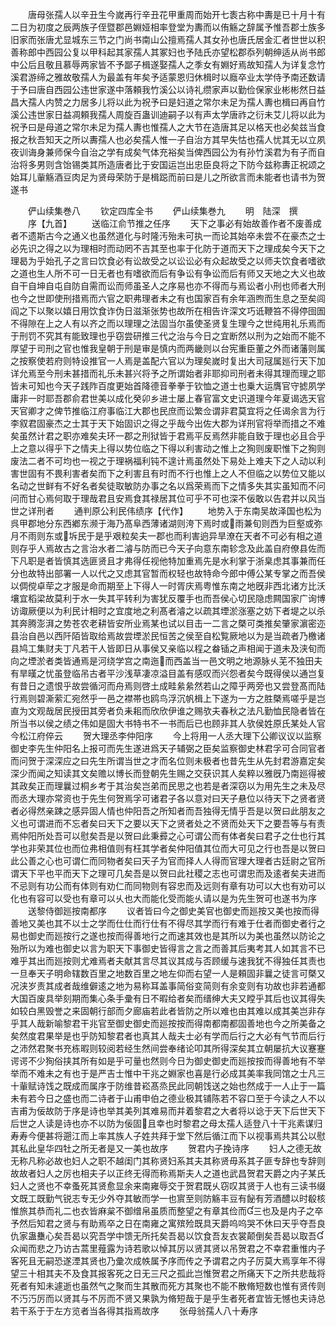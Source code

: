 <!-- { "loadSidebar": true } -->
　　唐母张孺人以辛丑生今嵗再行辛丑花甲重周而始开七袠古称中夀是已十月十有二日为初度之辰两族子侄暨郡邑婣娅相率登堂为夀而以侑觞之辞属予惟吾郡士族多旧家而张唐尤显城东三节之门尚书南山公擅焉孺人其女孙也唐氏居金汇者世世以积善称郎中西园公复以甲科起其家孺人其冢妇也予陆氏亦望松郡忝列朝绅适从尚书郎中公后且敬且慕辱两家皆不予鄙子楫遂娶孺人之季女有婣好焉故知孺人为详复念竹溪君游缔之雅故敬孺人为最盖有年矣予适蒙恩归休楫时以廕卒业太学侍予南还数请于予曰唐自西园公违世家遂中落頼我竹溪公以诗礼缵家声以勤俭保家业彬彬然日益昌大孺人内赞之力居多儿将以此为祝予曰是妇道之常尔未足为孺人夀也楫曰再自竹溪公违世家日益凋頼我孺人周旋百蛊训迪嗣子以有声太学唐祚之衍未艾儿将以此为祝予曰是母道之常尔未足为孺人夀也惟孺人之大节在造唐其足以格天也必矣兹当食报之秋吾知天之所以夀孺人也必矣孺人惟一子自治方其早失怙也孺人忧其无以立夙夜训诲身兼师保今自治之学有成矣气体充裕矣当俾西园公为有孙竹溪君为有子而自治将多男则含饴锡类其所造唐者比于安国运岂出忠臣良将之下防今兹称夀正祝颂之始耳儿軰觞酒豆肉足为贤母荣防于是楫跽而前曰是儿之所欲言而未能者也请书为贺遂书



　　俨山续集巻八
　　钦定四库全书
　　俨山续集巻九
　　明　陆深　撰
　　序【九首】
　　送临江俞节推之任序
　　天下之事必有始故善作者不废善成者不遗斯古今之通义也虽然道化与时隆汚殆未可执一而论其始卒未尝不在豪杰之士必先识之得之以为理相时而动罔不吉其至也率于化防于道而天下之理成矣今天下之理曷为乎始孔子之言曰饮食必有讼故受之以讼讼必有众起故受之以师夫饮食者嗜欲之道也生人所不可一日无者也有嗜欲而后有争讼有争讼而后有师又天地之大义也故自干自坤自屯自防自需而讼而师虽圣人之序易也亦不得而与焉讼者小刑也师者大刑也今之世即使刑措焉而六官之职弗理者未之有也国家百有余年涵煦而生息之至矣闾阎之下以聚以嬉日用饮食诈伪日滋渐张势也故所在相告许深文巧诋鞭笞不得停囹圄不得隙在上之人有以齐之而以理理之法固当尔虽使圣贤复生理今之世纯用礼乐焉而于刑罚不究其有能致理也乎窃尝研推三代之治与今日之宜断然以刑为之始而不能不厚望于司刑之官也惟我皇朝于刑是审是慎内而两畿则以台宪重臣董之外而诸藩则属之按察使若府则特设推官一人焉是盖配六官以为理矣嵗时复出大司冦属廵行天下加详允焉至今刑未甚措而礼乐未甚兴将予之所谓始者非耶抑司刑者未得其理而理之耶皆未可知也今天子践阼百度更始首降德音拳拳于钦恤之道士也乗大运膺官守摅夙学庸非一时耶吾郡俞君世美以成化癸卯乡进士屡上春官富文史识道理今年夏谒选天官天官卿才之俾节推临江府事临江大郡也民庶而讼繁佥谓非君莫宜将之任谒余言为行李叙君固豪杰之士其于天下始固识之得之乎哉今出佐大郡为详刑官将举而措之不难矣虽然计君之职亦难矣夫环一郡之刑狱皆于君焉平反焉然非能自致于理也必且合乎上之意以得乎下之情夫上得以势位临之下得以利害动之惟上之狥则废职惟下之狥则废法二者不可均也一视之于理祸福利钝不遑计焉虽然处下易处上难夫下之人动以利害世固有不畏利害者矣而下之利害且有时而不行也惟上之人不但临之以势位又能以名动之世鲜有不好名者矣徒取敏防办事之名以爲荣焉而下之情多失其实虽知而不问问而甘心焉何取于理哉君且安焉食其禄居其位可乎不可也深不佞敢以告君并以风当世之详刑者
　　通判原公利民伟绩序【代作】
　　地势入于东南吴故泽国也松为呉甲郡地分东西鄕东濒于海乃髙阜西薄诸湖则洿下焉时或雨兼旬则西为巨壑或弥月不雨则东或坼民于是乎艰粒矣夫一郡也而利害逈异旱潦在天者不可必有相之道则存乎人焉故古之言治水者二濬与防而已今天子向意东南轸念及此盖自府僚县佐而下凡职是者皆慎其选匪贤且才弗得任视他特加重焉先是水利掌于浙臬虑其事兼而任分也故特出部署一人以代之又虑其官暂而权轻也故特命今郎中傅公某专掌之而吾侯以倜傥卓荦之才服是命而期至上下得人一时胥庆焉粤惟东南之地旣非西北诸方比沃壤宜稻梁故莫利于水一失其平转利为害犹反覆手也而吾侯心切民隐虑闗国家广询博访诹厥便以为利民计相时之宜度地之利髙者濬之以疏其堙淤涨塞之妨下者堤之以杀其奔腾澎湃之势苍农老耕皆安所业焉某也试以目击一二言之槩可类推矣肇家濵密迩县治自邑以西阡陌皆取给焉故尝堙淤民恒苦之侯至自松覧厥地以为是当疏者乃檄诸县鸠工集财夫丁凡若干人皆即日从事侯又亲临以程之畚锸之声相闻于道未及浃旬而向之堙淤者类皆通焉是河绕学宫之南迤而西盖当一邑文明之地源脉乆芜不独田夫有旱暵之忧虽登临吊古者平沙浅草凄凉溢目盖有感叹而兴怨者矣今既得侯以通岂复有昔日之遗恨乎故尝循河而舟焉则啓土成畦絫絫然若山之障乎两旁也又尝登髙而陆行焉则碧澌萦汇宛然乎一邑之襟帯也鸥鸟浮沉帆楫上下遂为一方之胜槩焉嗟乎是岂直为文观哉居民授田其旁者负耒耜而欣欣伊谁之赐欤夫春秋之法凡勤恤民隐者皆在所当书以侯之绩之伟如是固大书特书不一书而后已也顾非其人欤侯姓原氏某处人官今松江府倅云
　　贺大理丞李仲阳序
　　今上将用一人丞大理下公卿议议以监察御史李先生仲阳名上报可而先生遂进爲天子辅弼之臣矣监察御史林君孚可合同官者而问贺于深深应之曰先生所谓当世之才而名位则未极者也昔先生从先封君游嘉定矣深少而闻之知读其文矣赡以博长而登朝先生赐之交获识其人矣粹以雅旣乃南廵得被其政矣正而理曩过桐乡考于其治矣岂弟而民思之也若是者深窃以为用先生之未及尽而丞大理亦常资也于先生何贺焉孚可诸君子各以意对曰天子悬位以待天下之贤者贤者必得然亲踈之感异固人情也仲阳吾之所知者而吾独得无情乎吾是以贺曰此朋友之义也可谓进而不忘者矣曰天下之要以天下之贤者处之不贤而处天下之要吾等与有责焉仲阳所处吾可以慰矣吾是以贺曰此秉彛之心可谓公而有体者矣曰君子之仕也行其学也非荣其位也而位弗相值则有枉其学者矣仲阳值其位而大可见之行也吾是以贺曰此公善之心也可谓仁而同物者矣曰天子为官而择人人得而官理大理者古廷尉之官所谓天下平也平而天下之理可几矣吾是以贺曰此社稷之志也可谓忠而及逺者矣夫进而不忌则有功公而有体则有劝仁而同物则有容忠而及远则有章有功可以大也有劝可以化也有容可以受也有章可以乆也大而能化受而能乆请以是为先生贺可也遂书为序
　　送黎侍御廵按南都序
　　议者皆曰今之御史美官也御史而廵按又美也按而得善地又美也其不以士之学而仕仕而行仕有不得尽其学而行有难于仕者而御史者行之易也御史而廵按行之遂也按而得善地行之而速其效也是其所以为美也虽然以防论之殆所以为难也御史以言为职天下事御史皆得言之言之而善其后夷考其人如其言不已难乎其出而廵按则尤难焉者夫献其言尽其议其成与否顾缓与速我犹不得独任其责也一旦奉天子明命辖数百里之地数百里之地左仰而右望一人是頼固非曩之徒言可槩又况浃岁责其成者哉维僻逺之地为易称耳盖事简俗变简则有余变则有功故也非若通都大国百废具举刻期而集心条手彚有日不暇给者矣而缙绅大夫又瞠乎其后也议其得失如较白黑毁誉之来固朝行部而夕廊庙若此者皆防之所以难也由其难以成其美岂非存乎其人哉新喻黎君干兆官至御史御史而廵按按而得南都南都固善地也今之所美备之矣然度君果举是也乎防知黎君者也真其人哉夫士必有学而后行之大必有气节而后行之沛然君聚书充栋暇则较阅若经生然间尝奉绪论叩其所得深矣其立朝屡抗大议蹇蹇谔谔不少狥俗挟其所有如是乎可量也然则今日为御史御史而廵按按而得善地有不举举而不难未之有也于是严吉士惟中干兆之婣家也喜是行必成其美率我同馆之士凡三十軰赋诗饯之既成而属序于防维昔崧髙烝民此同朝饯送之始也然成于一人止于一篇未有若今日之盛也而二诗者于山甫申伯之德业极其铺陈若不容口至于今读之人不以吉甫为佞故防于序是诗也举其美列其难易而并着黎君之大者将以谂于天下后世天下后世之人读是诗也亦不以防为佞固且幸也时黎君之母太孺人适登八十干兆素谋归寿寿今便甚将遡江而上率其族人子姓共拜于堂下然后循江而下以视事焉共其公以慰其私此皇华四牡之所无者是又一美也故序
　　贺君内子挽诗序
　　妇人之德无故无称凡称必故也妇人之职不越闺门其称贤妇系其夫其称贤毋系其子匪专辞也专辞则故故者妇人之厉也相夫子以正终无得而称焉斯夫人之道也武昌贺君天爵之内子某氏妇人之贤也不幸蚤死其贤愈显余来南雍辱交于贺君既乆窃叹其贤于人也有三读书缀文既工既勤气锐志专无少外夺其敏而学一也賔至则防觞丰豆有飶有芳酒醴以时殽核惟旅其恭而礼二也衣皆麻枲不御缯帛虽质而整望之有章其俭而三也及是内子之卒予然后知君之贤与有助焉卒之日在南雍之寓殡殓既具天爵呜呜哭不休曰天乎夺吾良仇家蛊雧心矣吾曷以究吾学中馈无所托矣吾曷以饮食吾友衣裳颠倒矣吾曷以取吾众闻而悲之乃访古蒿里薤露为诗若歌以悼其厉以贤其贤以吊贺君之不幸君重惟内子客死且无嗣恐遂湮其贤也乃彚次成帙属予序而传之予谓君之内子厉莫大焉享年不得望三十相其夫不及食其报客死之日无三尺之孤此岂惟贺君之所痛天下之所共悲哉将死者有知未遽逝也虽然气之聚而生其散而死方其聚也不能不散脩短数也惟有贤传则不汅汅厉而以贤其与不厉而不贤又果孰为脩短哉于是乎生者死者宜皆无憾也夫诗总若干系于于左方览者当各得其指焉故序
　　张母翁孺人八十寿序
